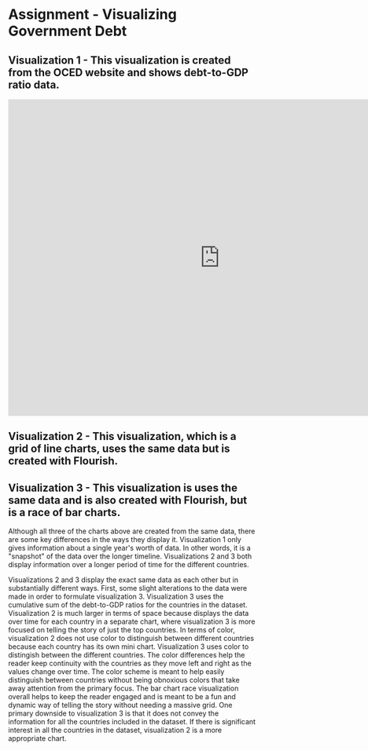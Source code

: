 # Assignment - Visualizing Government Debt


## Visualization 1 - This visualization is created from the OCED website and shows debt-to-GDP ratio data.

<iframe src="https://data.oecd.org/chart/7b9x" width="860" height="645" style="border: 0" mozallowfullscreen="true" webkitallowfullscreen="true" allowfullscreen="true"><a href="https://data.oecd.org/chart/7b9x" target="_blank">OECD Chart: General government debt, Total, % of GDP, Annual, 2020</a></iframe>


## Visualization 2 - This visualization, which is a grid of line charts, uses the same data but is created with Flourish.

<div class="flourish-embed flourish-chart" data-src="visualisation/14966438"><script src="https://public.flourish.studio/resources/embed.js"></script></div>


## Visualization 3 - This visualization is uses the same data and is also created with Flourish, but is a race of bar charts.

<div class="flourish-embed flourish-bar-chart-race" data-src="visualisation/14967216"><script src="https://public.flourish.studio/resources/embed.js"></script></div>


Although all three of the charts above are created from the same data, there are some key differences in the ways they display it. Visualization 1 only gives information about a single year's worth of data. In other words, it is a "snapshot" of the data over the longer timeline. Visualizations 2 and 3 both display information over a longer period of time for the different countries. 

Visualizations 2 and 3 display the exact same data as each other but in substantially different ways. First, some slight alterations to the data were made in order to formulate visualization 3. Visualization 3 uses the cumulative sum of the debt-to-GDP ratios for the countries in the dataset. Visualization 2 is much larger in terms of space because displays the data over time for each country in a separate chart, where visualization 3 is more focused on telling the story of just the top countries. In terms of color, visualization 2 does not use color to distinguish between different countries because each country has its own mini chart. Visualization 3 uses color to distingish between the different countries. The color differences help the reader keep continuity with the countries as they move left and right as the values change over time. The color scheme is meant to help easily distinguish between countries without being obnoxious colors that take away attention from the primary focus. The bar chart race visualization overall helps to keep the reader engaged and is meant to be a fun and dynamic way of telling the story without needing a massive grid. One primary downside to visualization 3 is that it does not convey the information for all the countries included in the dataset. If there is significant interest in all the countries in the dataset, visualization 2 is a more appropriate chart.
